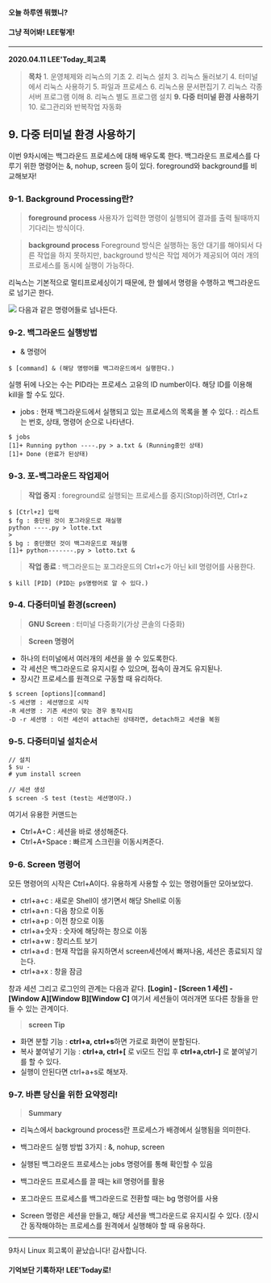 #### 오늘 하루엔 뭐했니?
#### 그냥 적어봐! LEE렇게!
___
**2020.04.11 LEE'Today_회고록**
> **목차**
	1. 운영체제와 리눅스의 기초
    2. 리눅스 설치
    3. 리눅스 둘러보기
    4. 터미널에서 리눅스 사용하기
    5. 파일과 프로세스
    6. 리눅스용 문서편집기
    7. 리눅스 각종 서버 프로그램 이해
    8. 리눅스 별도 프로그램 설치
    **9. 다중 터미널 환경 사용하기**
    10. 로그관리와 반복작업 자동화
    
## 9. 다중 터미널 환경 사용하기
이번 9차시에는 백그라운드 프로세스에 대해 배우도록 한다.
백그라운드 프로세스를 다루기 위한 명령어는 &, nohup, screen 등이 있다.
foreground와 background를 비교해보자!

### 9-1. Background Processing란?
>**foreground process**
사용자가 입력한 명령이 실행되어 결과를 출력 될때까지 기다리는 방식이다.

>**background process**
Foreground 방식은 실행하는 동안 대기를 해야되서 다른 작업을 하지 못하지만, background 방식은 작업 제어가 제공되어 여러 개의 프로세스를 동시에 실행이 가능하다.
>
리눅스는 기본적으로 멀티프로세싱이기 때문에, 한 쉘에서 명령을 수행하고 백그라운드로 넘기곤 한다.

![](https://images.velog.io/images/ieed0205/post/0d41e7f3-ed3f-452f-9158-8dc82b8eea7f/1.PNG)
다음과 같은 명령어들로 넘나든다.

### 9-2. 백그라운드 실행방법
* & 명령어
```
$ [command] & (해당 명령어를 백그라운드에서 실행한다.)
```
실행 뒤에 나오는 수는 PID라는 프로세스 고유의 ID number이다.
해당 ID를 이용해 kill을 할 수도 있다.

* jobs
: 현재 백그라운드에서 실행되고 있는 프로세스의 목록을 볼 수 있다.
: 리스트는 번호, 상태, 명령어 순으로 나타낸다.
```
$ jobs
[1]+ Running python ----.py > a.txt & (Running중인 상태)
[1]+ Done (완료가 된상태)
```

### 9-3. 포-백그라운드 작업제어
>**작업 중지**
: foreground로 실행되는 프로세스를 중지(Stop)하려면, Ctrl+z
```
$ [Ctrl+z] 입력
$ fg : 중단된 것이 포그라운드로 재실행
python ----.py > lotte.txt
>
$ bg : 중단했던 것이 백그라운드로 재실행
[1]+ python-------.py > lotto.txt &
```

>**작업 종료**
: 백그라운드는 포그라운드의 Ctrl+c가 아닌 kill 명령어를 사용한다.
```
$ kill [PID] (PID는 ps명령어로 알 수 있다.)
```

### 9-4. 다중터미널 환경(screen)
> **GNU Screen**
: 터미널 다중화기(가상 콘솔의 다중화)

> **Screen 명령어**
* 하나의 터미널에서 여러개의 세션을 쓸 수 있도록한다.
* 각 세션은 백그라운드로 유지시킬 수 있으며, 접속이 끊겨도 유지됟나.
* 장시간 프로세스를 원격으로 구동할 때 유리하다.
>
```
$ screen [options][command]
-S 세션명 : 세션명으로 시작
-R 세션명 : 기존 세션이 맞는 경우 동작시킴
-D -r 세션명 : 이전 세션이 attach된 상태라면, detach하고 세션을 복원
```

### 9-5. 다중터미널 설치순서
```
// 설치
$ su -
# yum install screen

// 세션 생성
$ screen -S test (test는 세션명이다.)
```
여기서 유용한 커맨드는
* Ctrl+A+C : 세션을 바로 생성해준다.
* Ctrl+A+Space : 빠르게 스크린을 이동시켜준다.

### 9-6. Screen 명령어
모든 명령어의 시작은 Ctrl+A이다.
유용하게 사용할 수 있는 명령어들만 모아보았다.
>
* ctrl+a+c : 새로운 Shell이 생기면서 해당 Shell로 이동
* ctrl+a+n : 다음 창으로 이동
* ctrl+a+p : 이전 창으로 이동
* ctrl+a+숫자 : 숫자에 해당하는 창으로 이동
* ctrl+a+w : 창리스트 보기
* ctrl+a+d : 현재 작업을 유지하면서 screen세션에서 빠져나옴, 세션은 종료되지 않는다.
* ctrl+a+x : 창을 잠금

창과 세션 그리고 로그인의 관계는 다음과 같다.
**[Login] - [Screen 1 세션] - [Window A][Window B][Window C]**
여기서 세션들이 여러개면 또다른 창들을 만들 수 있는 관계이다.

>**screen Tip**
* 화면 분할 기능 : **ctrl+a, ctrl+s**하면 가로로 화면이 분할된다.
* 복사 붙여넣기 기능 : **ctrl+a, ctrl+[** 로 vi모드 진입 후 **ctrl+a,ctrl-]** 로 붙여넣기를 할 수 있다.
* 실행이 안된다면 ctrl+a+s로 해보자.

### 9-7. 바쁜 당신을 위한 요약정리!
> **Summary**
* 리눅스에서 background process란 프로세스가 배경에서 실행됨을 의미한다.
>
>
* 백그라운드 실행 방법 3가지 : &, nohup, screen
>
>
* 실행된 백그라운드 프로세스는 jobs 명령어를 통해 확인할 수 있음
>
>
* 백그라운드 프로세스를 끌 때는 kill 명령어를 활용
>
>
* 포그라운드 프로세스를 백그라운드로 전환할 때는 bg 명령어를 사용
>
>
* Screen 명령은 세션을 만들고, 해당 세션을 백그라운드로 유지시킬 수 있다.
(장시간 동작해야하는 프로세스를 원격에서 실행해야 할 때 유용하다.

___
9차시 Linux 회고록이 끝났습니다!
감사합니다.
#### 기억보단 기록하자! LEE'Today로!